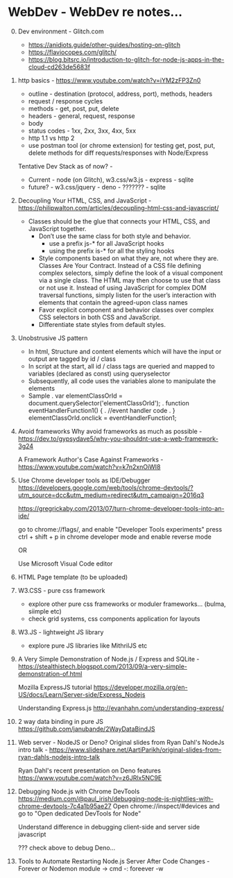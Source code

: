 # WebDev - WebDev re notes...

0) Dev environment - Glitch.com
    - https://anidiots.guide/other-guides/hosting-on-glitch
    - https://flaviocopes.com/glitch/
    - https://blog.bitsrc.io/introduction-to-glitch-for-node-js-apps-in-the-cloud-cd263de5683f

1) http basics - https://www.youtube.com/watch?v=iYM2zFP3Zn0
    - outline - destination (protocol, address, port), methods, headers
    - request / response cycles
    - methods - get, post, put, delete
    - headers - general, request, response
    - body
    - status codes - 1xx, 2xx, 3xx, 4xx, 5xx
    - http 1.1 vs http 2
    - use postman tool (or chrome extension) for testing get, post, put, delete methods for diff requests/responses with Node/Express

    Tentative Dev Stack as of now? - 
    - Current - node (on Glitch), w3.css/w3.js - express - sqlite
    - future? - w3.css/jquery - deno - ??????? - sqlite

2) Decoupling Your HTML, CSS, and JavaScript - https://philipwalton.com/articles/decoupling-html-css-and-javascript/
    - Classes should be the glue that connects your HTML, CSS, and JavaScript together. 
        - Don’t use the same class for both style and behavior.
           - use a prefix js-* for all JavaScript hooks
           - using the prefix is-* for all the styling hooks
        - Style components based on what they are, not where they are. Classes Are Your Contract.
           Instead of a CSS file defining complex selectors,
           simply define the look of a visual component via a single class. The HTML may then choose to use that class or not use it.
           Instead of using JavaScript for complex DOM traversal functions,
           simply listen for the user’s interaction with elements that contain the agreed-upon class names
        - Favor explicit component and behavior classes over complex CSS selectors in both CSS and JavaScript.
        - Differentiate state styles from default styles.

4) Unobstrusive JS pattern
	- In html, Structure and content elements which will have the input or output are tagged by id / class
	- In script at the start, all id / class tags are queried and mapped to variables (declared as const) using queryselector
	- Subsequently, all code uses the variables alone to manipulate the elements
	- Sample
	. var elementClassOrId = document.querySelector('elementClassOrId');
	. function eventHandlerFunction1() {
	. //event handler code
	. }
	elementClassOrId.onclick = eventHandlerFunction1;

3) Avoid frameworks 
    Why avoid frameworks as much as possible - https://dev.to/gypsydave5/why-you-shouldnt-use-a-web-framework-3g24
    
    A Framework Author's Case Against Frameworks - https://www.youtube.com/watch?v=k7n2xnOiWI8

4) Use Chrome developer tools as IDE/Debugger
    https://developers.google.com/web/tools/chrome-devtools/?utm_source=dcc&utm_medium=redirect&utm_campaign=2016q3
    
    https://gregrickaby.com/2013/07/turn-chrome-developer-tools-into-an-ide/
    
    go to chrome://flags/, and enable "Developer Tools experiments"
    press ctrl + shift + p in chrome developer mode and enable reverse mode

    OR
    
    Use Microsoft Visual Code editor

5) HTML Page template (to be uploaded)

6) W3.CSS - pure css framework
   - explore other pure css frameworks or moduler frameworks... (bulma, siimple etc)
   - check grid systems, css components application for layouts

7) W3.JS - lightweight JS library
   - explore pure JS libraries like MithrilJS etc

8) A Very Simple Demonstration of Node.js / Express and SQLite - 
   https://stealthistech.blogspot.com/2013/09/a-very-simple-demonstration-of.html

   Mozilla ExpressJS tutorial
   https://developer.mozilla.org/en-US/docs/Learn/Server-side/Express_Nodejs

   Understanding Express.js
   http://evanhahn.com/understanding-express/
   
9) 2 way data binding in pure JS
    https://github.com/janubande/2WayDataBindJS

10) Web server - NodeJS or Deno?
    Original slides from Ryan Dahl's NodeJs intro talk -
    https://www.slideshare.net/AartiParikh/original-slides-from-ryan-dahls-nodejs-intro-talk

    Ryan Dahl's recent presentation on Deno features
    https://www.youtube.com/watch?v=z6JRlx5NC9E
    
11) Debugging Node.js with Chrome DevTools
    https://medium.com/@paul_irish/debugging-node-js-nightlies-with-chrome-devtools-7c4a1b95ae27
    Open chrome://inspect/#devices and go to "Open dedicated DevTools for Node"

    Understand difference in debugging client-side and server side javascript

    ??? check above to debug Deno...

12) Tools to Automate Restarting Node.js Server After Code Changes - Forever or Nodemon module -> cmd -: foreever -w <script>
https://strongloop.com/strongblog/comparison-tools-to-automate-restarting-node-js-server-after-code-changes-forever-nodemon-nodesupervisor-nodedev/

??? check above to debug Deno...

13) Server side rendering - 
    ExpressJS
    OR
    Fastify https://blog.logrocket.com/forget-express-js-opt-for-these-alternatives-instead/
    OR
    UWebSockets - https://levelup.gitconnected.com/will-node-js-forever-be-the-sluggish-golang-f632130e5c7a
    OR its express like wrapper - nanoexpress - https://github.com/dalisoft/nanoexpress

    ??? check above to debug Deno...
    
    SSR capabilites to learn -
    - routing
    - middleware
    - template engine (can one use say Vue/Nuxt.js instead of Jade/Pug as template engine)
    - DB interface
    - enable SSL/HTTPS
    - auth - stateful (session based with cookie) 
    - auth - stateless (token based with Oauth, jwt...)

14) Auth - session or token based? 
    - https://stormpath.com/blog/choosing-nodejs-authentication-strategy
    
    - Use Passport for now
    
    - Later, expore aspects post authorisation like logins, persistence, sessions etc... -> using "Authum"
    
15) Object request mapper - 
    use query builder(Knex.JS)
    OR
    raw DB driver? - DB - Sqlite module (http://www.sqlitetutorial.net/sqlite-nodejs/)

    https://blog.logrocket.com/why-you-should-avoid-orms-with-examples-in-node-js-e0baab73fa5/ 

    ??? check above to debug Deno...

16) sqlite or nedb

 ______________________________________________________________________________________________________________________ 
 
For later exploration...

16) eslint - http://www.codingfordummies.org/detect-errors-in-your-javascript-code-with-eslint/

17) Jvascript code snippets - 
    - vscode feature https://code.visualstudio.com/docs/editor/userdefinedsnippets
    - how to use https://www.freecodecamp.org/news/the-most-powerful-tool-to-boost-your-coding-productivity-2dc80e0eff00/

    - snippet generator - https://snippet-generator.app
    
    - w3school snippets https://www.w3schools.com/howto/default.asp

18) refactoring - https://www.youtube.com/watch?v=6wDoopbtEqk

https://github.com/cmstead/js-refactor

Misc -:
Web Developer Roadmap - Ref: https://github.com/kamranahmedse/developer-roadmap

